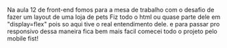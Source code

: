 Na aula 12 de front-end fomos para a mesa de trabalho com o desafio de fazer um layout de uma loja de pets
Fiz todo o html ou quase parte dele em "display=flex" pois so aqui tive o real entendimento dele.
e para passar pro responsivo dessa maneira fica bem mais facil
comecei todo o projeto pelo mobile fist!
